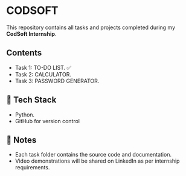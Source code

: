 # CODSOFT
This repository contains all tasks and projects completed during my **CodSoft Internship**.  

##  Contents
- Task 1: TO-DO LIST. ✅
- Task 2: CALCULATOR.  
- Task 3: PASSWORD GENERATOR.


## 🚀 Tech Stack
- Python. 
- GitHub for version control

## 📌 Notes
- Each task folder contains the source code and documentation.  
- Video demonstrations will be shared on LinkedIn as per internship requirements.  
